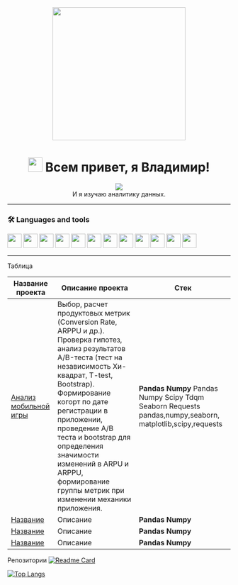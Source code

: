 
<div id="header" align="center"><img src="https://media.giphy.com/media/LaVp0AyqR5bGsC5Cbm/giphy.gif?cid=790b7611p9mmh928uhnn162ehqxlzy4outjw592dgps3u0mg&ep=v1_gifs_search&rid=giphy.gif&ct=g" width="300"/></div>
<h1 align="center"><img src="https://github.com/blackcater/blackcater/raw/main/images/Hi.gif" height="32"/>
Всем привет, я Владимир!
</h1>
<div id="badges" align="center">
<a href="https://t.me/sorrero" rel="nofollow">  <img src="https://img.shields.io/badge/Telegram-blue?style=for-the-badge&logo=telegram&logoColor=white" /> </a>
</div>

<div align="center">И я изучаю аналитику данных.</div>
<hr>
<h3 class="heading-element" dir="auto">🛠️ Languages and tools</h3>
<div id="badges">
  <img src="https://img.shields.io/badge/python-white?style=for-the-badge&logo=python" height="32"/>
  <img src="https://img.shields.io/badge/pandas-white?logo=pandas&logoColor=blue&style=for-the-badge" height="32"/>
  <img src="https://img.shields.io/badge/numpy-white?logo=numpy&logoColor=blue&style=for-the-badge" height="32"/>
<img src="https://img.shields.io/badge/plotly-white?logo=plotly&logoColor=blue&style=for-the-badge" height="32"/>
  <img src="https://img.shields.io/badge/scipy-white?style=for-the-badge&logo=scipy" height="32"/>
<img src="https://img.shields.io/badge/jupyter-white?style=for-the-badge&logo=jupyter" height="32"/>
  <img src="https://img.shields.io/badge/mysql-white?style=for-the-badge&logo=mysql" height="32"/>
<img src="https://img.shields.io/badge/clickhouse-white?style=for-the-badge&logo=clickhouse" height="32"/>
<img src="https://img.shields.io/badge/redash-white?style=for-the-badge&logo=redash" height="32"/>
  <img src="https://img.shields.io/badge/tabix-white?style=for-the-badge&logo=tabix" height="32"/>

<img src="https://img.shields.io/badge/tableau-white?style=for-the-badge&logo=tableau" height="32"/>
<img src="https://img.shields.io/badge/gitlab-white?style=for-the-badge&logo=gitlab" height="32"/>
</div>
<hr>
Таблица
<table>
  
<thead>
<tr>
<th>Название проекта</th>
<th>Описание проекта</th>
<th>Стек</th>
</tr>
</thead>
  
<tbody>
<tr>
<td><a href="https://github.com/sorrero">Анализ мобильной игры</a></td>
<td>Выбор, расчет продуктовых метрик (Conversion Rate, ARPPU и др.). Проверка гипотез, анализ результатов А/B-теста (тест на независимость Хи-квадрат, T-test, Bootstrap).
Формирование когорт по дате регистрации в приложении, проведение А/B теста и bootstrap для определения значимости изменений в ARPU и ARPPU, формирование группы метрик при изменении механики приложения.</td>
<td><strong>Pandas</strong> <strong>Numpy</strong> Pandas Numpy Scipy Tdqm Seaborn Requests pandas,numpy,seaborn, matplotlib,scipy,requests</td>
</tr>
  
<tr>
<td><a href="https://github.com/sorrero">Название</a></td>
<td>Описание</td>
<td><strong>Pandas</strong> <strong>Numpy</strong></td>
</tr>

<tr>
<td><a href="https://github.com/sorrero">Название</a></td>
<td>Описание</td>
<td><strong>Pandas</strong> <strong>Numpy</strong></td>
</tr>

<tr>
<td><a href="https://github.com/sorrero">Название</a></td>
<td>Описание</td>
<td><strong>Pandas</strong> <strong>Numpy</strong></td>
</tr>


</tbody>
</table>




Репозитории
[![Readme Card](https://github-readme-stats.vercel.app/api/pin/?username=sorrero&repo=название)](https://github.com/sorrero/название)

<!---Для компактной версии-->
[![Top Langs](https://github-readme-stats.vercel.app/api/top-langs/?username=sorrero&layout=compact)](https://github.com/sorrero/github-readme-stats)

<!---
sorrero/sorrero is a ✨ special ✨ repository because its `README.md` (this file) appears on your GitHub profile.
You can click the Preview link to take a look at your changes.
--->
